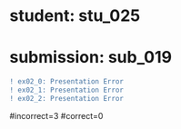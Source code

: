 # student: stu_025
# submission: sub_019

```diff
! ex02_0: Presentation Error
! ex02_1: Presentation Error
! ex02_2: Presentation Error
```
#incorrect=3
#correct=0
